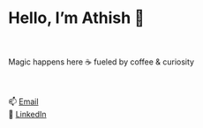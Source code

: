 # Hello, I’m Athish 👾
<br><br>
Magic happens here ☕ fueled by coffee & curiosity  
<br><br>

📫 [Email](mailto:tathish@hotmail.co.uk)  
🔗 [LinkedIn](https://www.linkedin.com/in/athish-thayalan-1182b81b7/)
